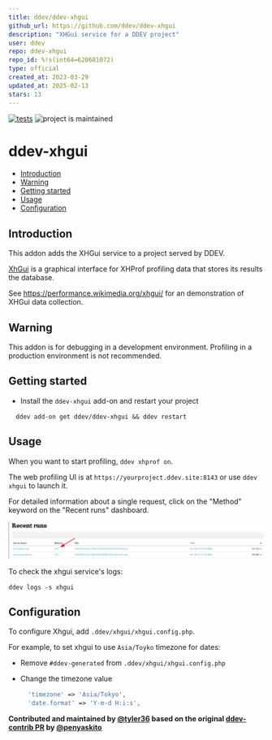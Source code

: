 ```yaml
---
title: ddev/ddev-xhgui
github_url: https://github.com/ddev/ddev-xhgui
description: "XHGui service for a DDEV project"
user: ddev
repo: ddev-xhgui
repo_id: %!s(int64=620681072)
type: official
created_at: 2023-03-29
updated_at: 2025-02-13
stars: 13
---
```


[![tests](https://github.com/ddev/ddev-addon-template/actions/workflows/tests.yml/badge.svg)](https://github.com/ddev/ddev-addon-template/actions/workflows/tests.yml) ![project is maintained](https://img.shields.io/maintenance/yes/2026.svg)

# ddev-xhgui <!-- omit in toc -->

- [Introduction](#introduction)
- [Warning](#warning)
- [Getting started](#getting-started)
- [Usage](#usage)
- [Configuration](#configuration)

## Introduction

This addon adds the XHGui service to a project served by DDEV.

[XhGui](https://github.com/perftools/xhgui) is a graphical interface for XHProf profiling data that stores its results the database.

See <https://performance.wikimedia.org/xhgui/> for an demonstration of XHGui data collection.

## Warning

This addon is for debugging in a development environment.
Profiling in a production environment is not recommended.

## Getting started

- Install the `ddev-xhgui` add-on and restart your project

```shell
  ddev add-on get ddev/ddev-xhgui && ddev restart
```

## Usage

When you want to start profiling, `ddev xhprof on`.

The web profiling UI is at `https://yourproject.ddev.site:8143` or use `ddev xhgui` to launch it.

For detailed information about a single request, click on the "Method" keyword on the "Recent runs" dashboard.

![Click GET method](https://raw.githubusercontent.com/ddev/ddev-xhgui/main/./images/xhgui-get.png)

To check the xhgui service's logs:

   ```shell
   ddev logs -s xhgui
   ```

## Configuration

To configure Xhgui, add `.ddev/xhgui/xhgui.config.php`.

For example, to set xhgui to use `Asia/Toyko` timezone for dates:

- Remove `#ddev-generated` from `.ddev/xhgui/xhgui.config.php`
- Change the timezone value

  ```php
    'timezone' => 'Asia/Tokyo',
    'date.format' => 'Y-m-d H:i:s',
  ```

**Contributed and maintained by [@tyler36](https://github.com/tyler36) based on the original [ddev-contrib PR](https://github.com/ddev/ddev-contrib/pull/128) by [@penyaskito](https://github.com/penyaskito)**
